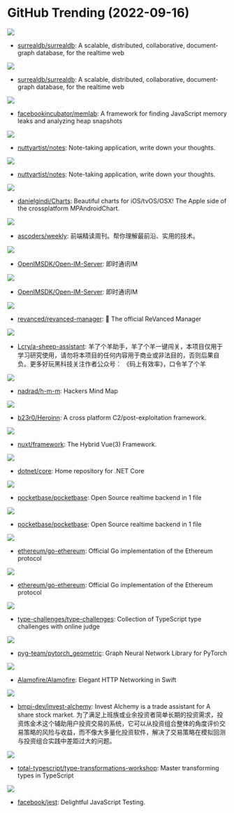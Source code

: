# GitHub Trending (2022-09-16)

![](https://img.shields.io/badge/Rust-New%20388-green?style=flat-square&logo=appveyor)
- [surrealdb/surrealdb](https://github.com/surrealdb/surrealdb): A scalable, distributed, collaborative, document-graph database, for the realtime web

![](https://img.shields.io/badge/Rust-New%20388-green?style=flat-square&logo=appveyor)
- [surrealdb/surrealdb](https://github.com/surrealdb/surrealdb): A scalable, distributed, collaborative, document-graph database, for the realtime web

![](https://img.shields.io/badge/TypeScript-New%20339-green?style=flat-square&logo=appveyor)
- [facebookincubator/memlab](https://github.com/facebookincubator/memlab): A framework for finding JavaScript memory leaks and analyzing heap snapshots

![](https://img.shields.io/badge/C%2B%2B-New%2060-green?style=flat-square&logo=appveyor)
- [nuttyartist/notes](https://github.com/nuttyartist/notes): Note-taking application, write down your thoughts.

![](https://img.shields.io/badge/C%2B%2B-New%2060-green?style=flat-square&logo=appveyor)
- [nuttyartist/notes](https://github.com/nuttyartist/notes): Note-taking application, write down your thoughts.

![](https://img.shields.io/badge/Swift-New%2080-green?style=flat-square&logo=appveyor)
- [danielgindi/Charts](https://github.com/danielgindi/Charts): Beautiful charts for iOS/tvOS/OSX! The Apple side of the crossplatform MPAndroidChart.

![](https://img.shields.io/badge/JavaScript-New%20125-green?style=flat-square&logo=appveyor)
- [ascoders/weekly](https://github.com/ascoders/weekly): 前端精读周刊。帮你理解最前沿、实用的技术。

![](https://img.shields.io/badge/Go-New%2029-green?style=flat-square&logo=appveyor)
- [OpenIMSDK/Open-IM-Server](https://github.com/OpenIMSDK/Open-IM-Server): 即时通讯IM

![](https://img.shields.io/badge/Go-New%2029-green?style=flat-square&logo=appveyor)
- [OpenIMSDK/Open-IM-Server](https://github.com/OpenIMSDK/Open-IM-Server): 即时通讯IM

![](https://img.shields.io/badge/Dart-New%20316-green?style=flat-square&logo=appveyor)
- [revanced/revanced-manager](https://github.com/revanced/revanced-manager): 💊 The official ReVanced Manager

![](https://img.shields.io/badge/Python-New%20194-green?style=flat-square&logo=appveyor)
- [Lcry/a-sheep-assistant](https://github.com/Lcry/a-sheep-assistant): 羊了个羊助手，羊了个羊一键闯关，本项目仅用于学习研究使用，请勿将本项目的任何内容用于商业或非法目的，否则后果自负。更多好玩黑科技关注作者公众号： 《码上有效率》，口令羊了个羊

![](https://img.shields.io/badge/PHP-New%20144-green?style=flat-square&logo=appveyor)
- [nadrad/h-m-m](https://github.com/nadrad/h-m-m): Hackers Mind Map

![](https://img.shields.io/badge/Rust-New%2024-green?style=flat-square&logo=appveyor)
- [b23r0/Heroinn](https://github.com/b23r0/Heroinn): A cross platform C2/post-exploitation framework.

![](https://img.shields.io/badge/TypeScript-New%2015-green?style=flat-square&logo=appveyor)
- [nuxt/framework](https://github.com/nuxt/framework): The Hybrid Vue(3) Framework.

![](https://img.shields.io/badge/PowerShell-New%2042-green?style=flat-square&logo=appveyor)
- [dotnet/core](https://github.com/dotnet/core): Home repository for .NET Core

![](https://img.shields.io/badge/Go-New%20658-green?style=flat-square&logo=appveyor)
- [pocketbase/pocketbase](https://github.com/pocketbase/pocketbase): Open Source realtime backend in 1 file

![](https://img.shields.io/badge/Go-New%20658-green?style=flat-square&logo=appveyor)
- [pocketbase/pocketbase](https://github.com/pocketbase/pocketbase): Open Source realtime backend in 1 file

![](https://img.shields.io/badge/Go-New%2024-green?style=flat-square&logo=appveyor)
- [ethereum/go-ethereum](https://github.com/ethereum/go-ethereum): Official Go implementation of the Ethereum protocol

![](https://img.shields.io/badge/Go-New%2024-green?style=flat-square&logo=appveyor)
- [ethereum/go-ethereum](https://github.com/ethereum/go-ethereum): Official Go implementation of the Ethereum protocol

![](https://img.shields.io/badge/TypeScript-New%2097-green?style=flat-square&logo=appveyor)
- [type-challenges/type-challenges](https://github.com/type-challenges/type-challenges): Collection of TypeScript type challenges with online judge

![](https://img.shields.io/badge/Python-New%2015-green?style=flat-square&logo=appveyor)
- [pyg-team/pytorch_geometric](https://github.com/pyg-team/pytorch_geometric): Graph Neural Network Library for PyTorch

![](https://img.shields.io/badge/Swift-New%2019-green?style=flat-square&logo=appveyor)
- [Alamofire/Alamofire](https://github.com/Alamofire/Alamofire): Elegant HTTP Networking in Swift

![](https://img.shields.io/badge/Python-New%2025-green?style=flat-square&logo=appveyor)
- [bmpi-dev/invest-alchemy](https://github.com/bmpi-dev/invest-alchemy): Invest Alchemy is a trade assistant for A share stock market. 为了满足上班族或业余投资者简单长期的投资需求，投资炼金术这个辅助用户投资交易的系统，它可以从投资组合整体的角度评价交易策略的风险与收益，而不像大多量化投资软件，解决了交易策略在模拟回测与投资组合实践中差距过大的问题。

![](https://img.shields.io/badge/TypeScript-New%2060-green?style=flat-square&logo=appveyor)
- [total-typescript/type-transformations-workshop](https://github.com/total-typescript/type-transformations-workshop): Master transforming types in TypeScript

![](https://img.shields.io/badge/TypeScript-New%2017-green?style=flat-square&logo=appveyor)
- [facebook/jest](https://github.com/facebook/jest): Delightful JavaScript Testing.

